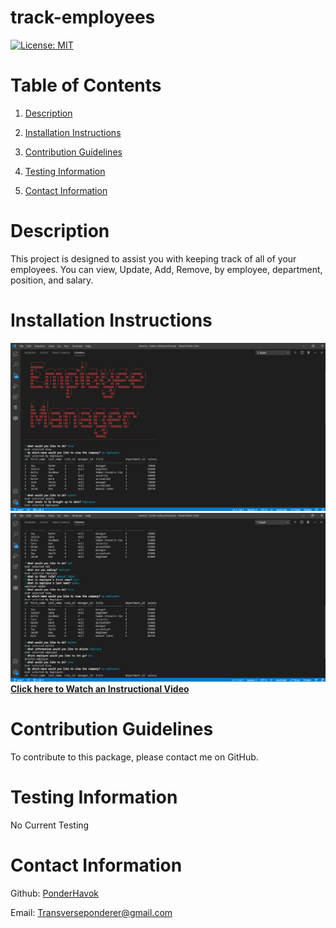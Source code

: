 # track-employees

  [![License: MIT](https://img.shields.io/badge/License-MIT-yellow.svg)](https://opensource.org/licenses/MIT)
  # Table of Contents
  1. [Description](#description)
  
  2. [Installation Instructions](#installationinstructions)
  
  3. [Contribution Guidelines](#contributionguidelines)
  
  4. [Testing Information](#testinginformation)
  
  5. [Contact Information](#contactinformation)

  # Description 
  This project is designed to assist you with keeping track of all of your employees. You can view, Update, Add, Remove, by employee, department, position, and salary.
  # Installation Instructions
  ![Screenshot](./assets/Screenshot.png)
  ![Screenshot](./assets/Screenshot1.png)
  <br>
  **[Click here to Watch an Instructional Video](https://drive.google.com/file/d/1CIfQ791ROjsSD3CNj8iphOueGJOLviGD/view)**
  # Contribution Guidelines
  To contribute to this package, please contact me on GitHub.
  # Testing Information
  No Current Testing
  # Contact Information
  Github: [PonderHavok](https://github.com/PonderHavok)
 
  Email: Transverseponderer@gmail.com
